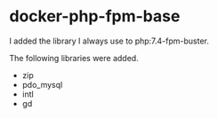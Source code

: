 # docker-php-fpm-base

I added the library I always use to php:7.4-fpm-buster.

The following libraries were added.

- zip
- pdo_mysql
- intl
- gd
